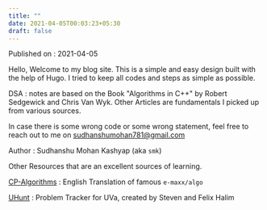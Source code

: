 ```yaml
---
title: ""
date: 2021-04-05T00:03:23+05:30
draft: false
---
```


Published on : 2021-04-05

Hello, Welcome to my blog site. This is a simple and easy design built with the help of Hugo. I tried to keep all codes and steps as simple as possible.

DSA : notes are based on the Book "Algorithms in C++" by Robert Sedgewick and Chris Van Wyk. Other Articles are fundamentals I picked up from various sources.

In case there is some wrong code or some wrong statement, feel free to reach out to me on sudhanshumohan781@gmail.com

Author : Sudhanshu Mohan Kashyap (aka `smk`)





Other Resources that are an excellent sources of learning.

[CP-Algorithms](https://cp-algorithms.com/) : English Translation of famous `e-maxx/algo`

[UHunt](https://uhunt.onlinejudge.org/) : Problem Tracker for UVa, created by Steven and Felix Halim

